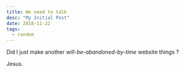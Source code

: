 ```yaml
---
title: We need to talk
desc: "My Initial Post"
date: 2018-11-22
tags:
  - random
---
```


Did I just make another _will-be-abandoned-by-time_ website things ?

Jesus.
